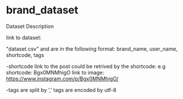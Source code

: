 # brand_dataset

Dataset Description

link to dataset:

"dataset.csv" and are in the following format:
brand_name, user_name, shortcode, tags

-shortcode
link to the post could be retrived by the shortcode:
e.g
shortcode: Bgx0MNMhigO
link to image: https://www.instagram.com/p/Bgx0MNMhigO/

-tags are split by ',' tags are encoded by utf-8
